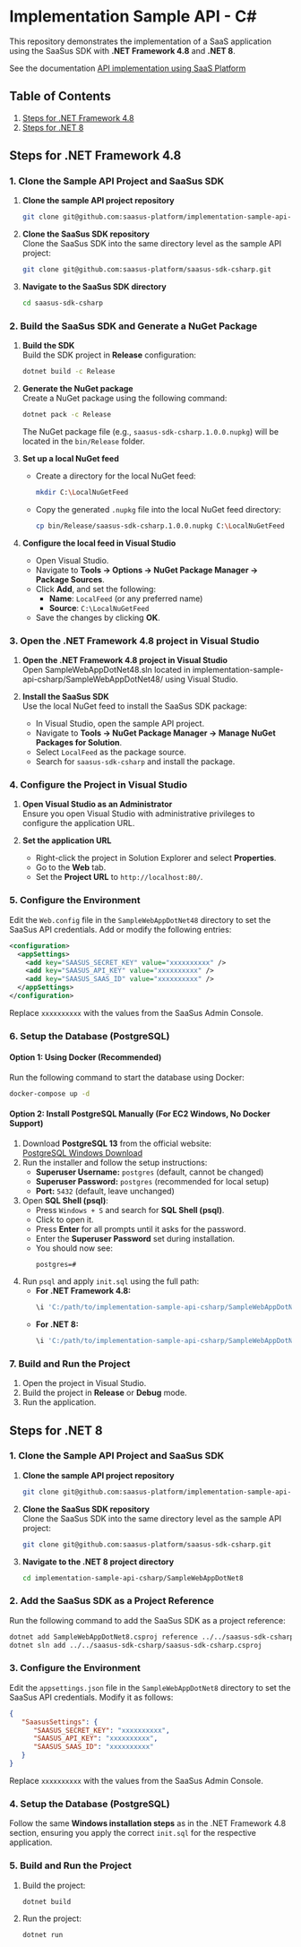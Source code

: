 # Implementation Sample API - C#

This repository demonstrates the implementation of a SaaS application using the SaaSus SDK with **.NET Framework 4.8** and **.NET 8**.

See the documentation [API implementation using SaaS Platform](https://docs.saasus.io/docs/implementing-authentication-using-saasus-platform-apiserver)

## Table of Contents

1. [Steps for .NET Framework 4.8](#steps-for-net-framework-48)
2. [Steps for .NET 8](#steps-for-net-8)

## Steps for .NET Framework 4.8

### 1. Clone the Sample API Project and SaaSus SDK

1. **Clone the sample API project repository**
   ```bash
   git clone git@github.com:saasus-platform/implementation-sample-api-csharp.git
   ```

2. **Clone the SaaSus SDK repository**  
   Clone the SaaSus SDK into the same directory level as the sample API project:

   ```bash
   git clone git@github.com:saasus-platform/saasus-sdk-csharp.git
   ```

3. **Navigate to the SaaSus SDK directory**
   ```bash
   cd saasus-sdk-csharp
   ```

### 2. Build the SaaSus SDK and Generate a NuGet Package

1. **Build the SDK**  
   Build the SDK project in **Release** configuration:

   ```bash
   dotnet build -c Release
   ```

2. **Generate the NuGet package**  
   Create a NuGet package using the following command:

   ```bash
   dotnet pack -c Release
   ```

   The NuGet package file (e.g., `saasus-sdk-csharp.1.0.0.nupkg`) will be located in the `bin/Release` folder.

3. **Set up a local NuGet feed**
   - Create a directory for the local NuGet feed:
     ```bash
     mkdir C:\LocalNuGetFeed
     ```
   - Copy the generated `.nupkg` file into the local NuGet feed directory:
     ```bash
     cp bin/Release/saasus-sdk-csharp.1.0.0.nupkg C:\LocalNuGetFeed
     ```

4. **Configure the local feed in Visual Studio**
   - Open Visual Studio.
   - Navigate to **Tools → Options → NuGet Package Manager → Package Sources**.
   - Click **Add**, and set the following:
      - **Name**: `LocalFeed` (or any preferred name)
      - **Source**: `C:\LocalNuGetFeed`
   - Save the changes by clicking **OK**.

### 3. Open the .NET Framework 4.8 project in Visual Studio

1. **Open the .NET Framework 4.8 project in Visual Studio**  
   Open SampleWebAppDotNet48.sln located in implementation-sample-api-csharp/SampleWebAppDotNet48/ using Visual Studio.

2. **Install the SaaSus SDK**  
   Use the local NuGet feed to install the SaaSus SDK package:
   - In Visual Studio, open the sample API project.
   - Navigate to **Tools → NuGet Package Manager → Manage NuGet Packages for Solution**.
   - Select `LocalFeed` as the package source.
   - Search for `saasus-sdk-csharp` and install the package.

### 4. Configure the Project in Visual Studio

1. **Open Visual Studio as an Administrator**  
   Ensure you open Visual Studio with administrative privileges to configure the application URL.

2. **Set the application URL**
   - Right-click the project in Solution Explorer and select **Properties**.
   - Go to the **Web** tab.
   - Set the **Project URL** to `http://localhost:80/`.

### 5. Configure the Environment

Edit the `Web.config` file in the `SampleWebAppDotNet48` directory to set the SaaSus API credentials. Add or modify the following entries:

```xml
<configuration>
  <appSettings>
    <add key="SAASUS_SECRET_KEY" value="xxxxxxxxxx" />
    <add key="SAASUS_API_KEY" value="xxxxxxxxxx" />
    <add key="SAASUS_SAAS_ID" value="xxxxxxxxxx" />
  </appSettings>
</configuration>
```

Replace `xxxxxxxxxx` with the values from the SaaSus Admin Console.

### 6. Setup the Database (PostgreSQL)

#### Option 1: Using Docker (Recommended)

Run the following command to start the database using Docker:

```sh
docker-compose up -d
```

#### Option 2: Install PostgreSQL Manually (For EC2 Windows, No Docker Support)

1. Download **PostgreSQL 13** from the official website:  
   [PostgreSQL Windows Download](https://www.postgresql.org/download/windows/)
2. Run the installer and follow the setup instructions:
   - **Superuser Username:** `postgres` (default, cannot be changed)
   - **Superuser Password:** `postgres` (recommended for local setup)
   - **Port:** `5432` (default, leave unchanged)
3. Open **SQL Shell (psql)**:
   - Press `Windows + S` and search for **SQL Shell (psql)**.
   - Click to open it.
   - Press **Enter** for all prompts until it asks for the password.
   - Enter the **Superuser Password** set during installation.
   - You should now see:
     ```
     postgres=#
     ```
4. Run `psql` and apply `init.sql` using the full path:
   - **For .NET Framework 4.8:**
     ```sql
     \i 'C:/path/to/implementation-sample-api-csharp/SampleWebAppDotNet48/init.sql'
     ```
   - **For .NET 8:**
     ```sql
     \i 'C:/path/to/implementation-sample-api-csharp/SampleWebAppDotNet8/init.sql'
     ```

### 7. Build and Run the Project

1. Open the project in Visual Studio.
2. Build the project in **Release** or **Debug** mode.
3. Run the application.

## Steps for .NET 8

### 1. Clone the Sample API Project and SaaSus SDK

1. **Clone the sample API project repository**
   ```bash
   git clone git@github.com:saasus-platform/implementation-sample-api-csharp.git
   ```

2. **Clone the SaaSus SDK repository**  
   Clone the SaaSus SDK into the same directory level as the sample API project:

   ```bash
   git clone git@github.com:saasus-platform/saasus-sdk-csharp.git
   ```

3. **Navigate to the .NET 8 project directory**
   ```bash
   cd implementation-sample-api-csharp/SampleWebAppDotNet8
   ```

### 2. Add the SaaSus SDK as a Project Reference

Run the following command to add the SaaSus SDK as a project reference:

```bash
dotnet add SampleWebAppDotNet8.csproj reference ../../saasus-sdk-csharp/saasus-sdk-csharp.csproj
dotnet sln add ../../saasus-sdk-csharp/saasus-sdk-csharp.csproj
```

### 3. Configure the Environment

Edit the `appsettings.json` file in the `SampleWebAppDotNet8` directory to set the SaaSus API credentials. Modify it as follows:

```json
{
   "SaasusSettings": {
      "SAASUS_SECRET_KEY": "xxxxxxxxxx",
      "SAASUS_API_KEY": "xxxxxxxxxx",
      "SAASUS_SAAS_ID": "xxxxxxxxxx"
   }
}
```

Replace `xxxxxxxxxx` with the values from the SaaSus Admin Console.

### 4. Setup the Database (PostgreSQL)

Follow the same **Windows installation steps** as in the .NET Framework 4.8 section, ensuring you apply the correct `init.sql` for the respective application.

### 5. Build and Run the Project

1. Build the project:

   ```bash
   dotnet build
   ```

2. Run the project:

   ```bash
   dotnet run
   ```
